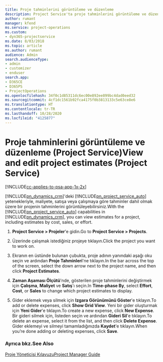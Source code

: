 ```yaml
---
title: Proje tahminlerini görüntüleme ve düzenleme
description: Project Service'ta proje tahminlerini görüntüleme ve düzenleme
author: rumant
manager: kfend
ms.service: project-operations
ms.custom:
- dyn365-projectservice
ms.date: 8/03/2018
ms.topic: article
ms.author: rumant
audience: Admin
search.audienceType:
- admin
- customizer
- enduser
search.app:
- D365CE
- D365PS
- ProjectOperations
ms.openlocfilehash: 34f0c1d85311dc6ec00e892ee899bc4dad0eed32
ms.sourcegitcommit: 4cf1dc1561b92fca4175f0b3813133c5e63ce8e6
ms.translationtype: HT
ms.contentlocale: tr-TR
ms.lasthandoff: 10/28/2020
ms.locfileid: "4125877"
---
```

# <a name="view-and-edit-project-estimates-project-service"></a><span data-ttu-id="ec4f9-103">Proje tahminlerini görüntüleme ve düzenleme (Project Service)</span><span class="sxs-lookup"><span data-stu-id="ec4f9-103">View and edit project estimates (Project Service)</span></span>

[!INCLUDE[cc-applies-to-psa-app-1x-2x](../includes/cc-applies-to-psa-app-1x-2x.md)]

<span data-ttu-id="ec4f9-104">[!INCLUDE[pn_dynamics_crm](../includes/pn-dynamics-crm.md)]'deki [!INCLUDE[pn_project_service_auto](../includes/pn-project-service-auto.md)] yetenekleriyle, maliyete, satışa veya çalışmaya göre tahminler dahil olmak üzere bir projenin tahminlerini görüntüleyebilirsiniz.</span><span class="sxs-lookup"><span data-stu-id="ec4f9-104">With the [!INCLUDE[pn_project_service_auto](../includes/pn-project-service-auto.md)] capabilities in [!INCLUDE[pn_dynamics_crm](../includes/pn-dynamics-crm.md)], you can view estimates for a project, including estimates by cost, sales, or effort.</span></span>  
  
1.  <span data-ttu-id="ec4f9-105">**Project Service > Projeler**'e gidin.</span><span class="sxs-lookup"><span data-stu-id="ec4f9-105">Go to **Project Service > Projects**.</span></span>  
  
2.  <span data-ttu-id="ec4f9-106">Üzerinde çalışmak istediğiniz projeye tıklayın.</span><span class="sxs-lookup"><span data-stu-id="ec4f9-106">Click the project you want to work on.</span></span>  
  
3.  <span data-ttu-id="ec4f9-107">Ekranın en üstünde bulunan çubukta, proje adının yanındaki aşağı oku seçin ve ardından **Proje Tahminleri**'ne tıklayın.</span><span class="sxs-lookup"><span data-stu-id="ec4f9-107">In the bar across the top of the screen, select the down arrow next to the project name, and then click **Project Estimates**.</span></span>  
  
4.  <span data-ttu-id="ec4f9-108">**Zaman Aşaması Ölçütü**'nde, gösterilen proje tahminlerini değiştirmek için **Çalışma**, **Maliyet** ve **Satış**'ı seçin.</span><span class="sxs-lookup"><span data-stu-id="ec4f9-108">In **Time-phase By**, select **Effort**, **Cost**, or **Sales** to change which project estimates to display.</span></span>  
  
5.  <span data-ttu-id="ec4f9-109">Gider eklemek veya silmek için **Izgara Görünümünü Göster**'e tıklayın.</span><span class="sxs-lookup"><span data-stu-id="ec4f9-109">To add or delete expenses, click **Show Grid View**.</span></span> <span data-ttu-id="ec4f9-110">Yeni bir gider oluşturmak için **Yeni Gider**'e tıklayın.</span><span class="sxs-lookup"><span data-stu-id="ec4f9-110">To create a new expense, click **New Expense**.</span></span> <span data-ttu-id="ec4f9-111">Bir gideri silmek için, listeden seçin ve ardından **Gideri Sil**'e tıklayın.</span><span class="sxs-lookup"><span data-stu-id="ec4f9-111">To delete an expense, select it from the list, and then click **Delete Expense**.</span></span> <span data-ttu-id="ec4f9-112">Gider eklemeyi ve silmeyi tamamladığınızda **Kaydet**'e tıklayın.</span><span class="sxs-lookup"><span data-stu-id="ec4f9-112">When you’re done adding or deleting expenses, click **Save**.</span></span>  
  
### <a name="see-also"></a><span data-ttu-id="ec4f9-113">Ayrıca bkz.</span><span class="sxs-lookup"><span data-stu-id="ec4f9-113">See Also</span></span>  
 [<span data-ttu-id="ec4f9-114">Proje Yöneticisi Kılavuzu</span><span class="sxs-lookup"><span data-stu-id="ec4f9-114">Project Manager Guide</span></span>](../psa/project-manager-guide.md)

